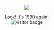 <p align="center">
  <img src="https://media.giphy.com/media/QJsPYF5SfCJKn2wRdX/giphy.gif"/></a>
</p>

<p align="center">
  Look! It's 1990 again!<br>
  <img src="https://visitor-badge.glitch.me/badge?page_id=ooqq.ooqq" alt="visitor badge"/>
</p>
